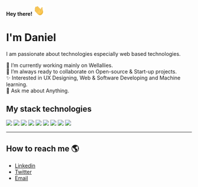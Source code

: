 #### Hey there! <img src="https://github.com/ABSphreak/ABSphreak/blob/master/gifs/Hi.gif" width="30px"> <h1>I'm Daniel</h1>

I am passionate about technologies especially web based technologies.

 🔭 I’m currently working mainly on Wellallies. <br>
 🤝 I’m always ready to collaborate on Open-source & Start-up projects.<br>
 ✨ Interested in UX Designing, Web & Software Developing and Machine learning.<br>
 💬 Ask me about Anything.<br>


## My stack technologies

<img src="https://www.vectorlogo.zone/logos/angular/angular-icon.svg"></img>
<img src="https://cdn.icon-icons.com/icons2/2148/PNG/48/nextjs_icon_132160.png"></img>
<img src="https://www.vectorlogo.zone/logos/expressjs/expressjs-ar21.svg"></img>
<img src="https://www.vectorlogo.zone/logos/nodejs/nodejs-horizontal.svg"></img>
<img src="https://www.vectorlogo.zone/logos/mongodb/mongodb-icon.svg"></img>
<img src="https://www.vectorlogo.zone/logos/postgresql/postgresql-ar21.svg"></img>
<img src="https://www.vectorlogo.zone/logos/docker/docker-ar21.svg"></img>
<img src="https://www.vectorlogo.zone/logos/java/java-vertical.svg"></img>
<img src="https://www.vectorlogo.zone/logos/springio/springio-icon.svg"></img>



---
## How to reach me 🌎
* <a href="https://www.linkedin.com/in/luiss-bit/" target="_blank">Linkedin</a>
* <a href="https://twitter.com/luiss_bit" target="_blank">Twitter</a>
* <a href="https://gmail.com" target="_blank">Email</a>
